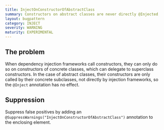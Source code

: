 ```yaml
---
title: InjectOnConstructorOfAbstractClass
summary: Constructors on abstract classes are never directly @Injected, only the constructors of their subclasses can be @Inject'ed.
layout: bugpattern
category: INJECT
severity: WARNING
maturity: EXPERIMENTAL
---
```


<!--
*** AUTO-GENERATED, DO NOT MODIFY ***
To make changes, edit the @BugPattern annotation or the explanation in docs/bugpattern.
-->

## The problem
When dependency injection frameworks call constructors, they can only do so on constructors of concrete classes, which can delegate to superclass constructors. In the case of abstract classes, their constructors are only called by their concrete subclasses, not directly by injection frameworks, so the `@Inject` annotation has no effect.

## Suppression
Suppress false positives by adding an `@SuppressWarnings("InjectOnConstructorOfAbstractClass")` annotation to the enclosing element.
